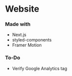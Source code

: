 # Website

### Made with

- Next.js
- styled-components
- Framer Motion

### To-Do

- Verify Google Analytics tag